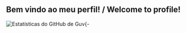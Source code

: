 <h2>Bem vindo ao meu perfil! / Welcome to profile!</h2>

![Estatísticas do GitHub de Guv{- ](https://github-readme-stats.vercel.app/api?username=guve7&show_icons=true&theme=dark)





